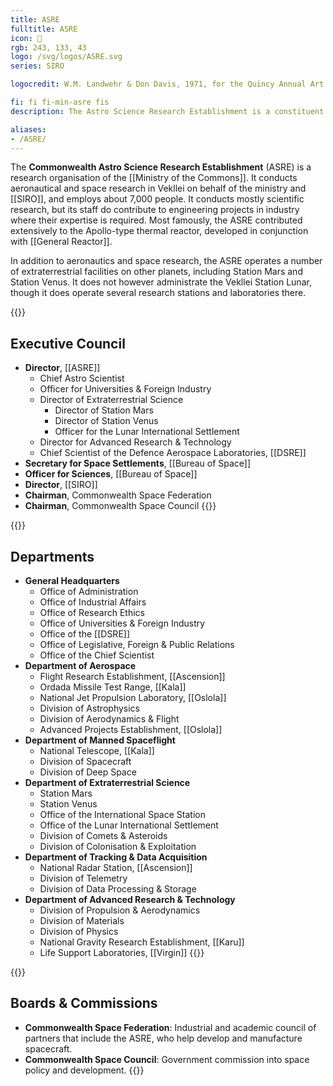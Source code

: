 ```yaml
---
title: ASRE
fulltitle: ASRE
icon: 🔬
rgb: 243, 133, 43
logo: /svg/logos/ASRE.svg
series: SIRO

logocredit: W.M. Landwehr & Don Davis, 1971, for the Quincy Annual Art Show

fi: fi fi-min-asre fis
description: The Astro Science Research Establishment is a constituent research organisation of SIRO dedicated to astronomy and space research.

aliases:
- /ASRE/
---
```

The <span class="fi fi-min-asre fis"></span> **Commonwealth Astro Science Research Establishment** (ASRE) is a research organisation of the [[Ministry of the Commons]]. It conducts aeronautical and space research in Vekllei on behalf of the ministry and [[SIRO]], and employs about 7,000 people. It conducts mostly scientific research, but its staff do contribute to engineering projects in industry where their expertise is required. Most famously, the ASRE contributed extensively to the Apollo-type thermal reactor, developed in conjunction with [[General Reactor]].

In addition to aeronautics and space research, the ASRE operates a number of extraterrestrial facilities on other planets, including Station Mars and Station Venus. It does not however administrate the Vekllei Station Lunar, though it does operate several research stations and laboratories there.

{{<note panel>}}
## Executive Council

* **Director**, [[ASRE]]
    * Chief Astro Scientist
    * Officer for Universities & Foreign Industry
    * Director of Extraterrestrial Science
        * Director of Station Mars
        * Director of Station Venus
        * Officer for the Lunar International Settlement
    * Director for Advanced Research & Technology
    * Chief Scientist of the Defence Aerospace Laboratories, [[DSRE]]
* **Secretary for Space Settlements**, [[Bureau of Space]]
* **Officer for Sciences**, [[Bureau of Space]]
* **Director**, [[SIRO]]
* **Chairman**, Commonwealth Space Federation
* **Chairman**, Commonwealth Space Council
{{</note>}}

{{<note panel>}}
## Departments
* **General Headquarters**
    * Office of Administration
    * Office of Industrial Affairs
    * Office of Research Ethics
    * Office of Universities & Foreign Industry
    * Office of the [[DSRE]]
    * Office of Legislative, Foreign & Public Relations
    * Office of the Chief Scientist
* **Department of Aerospace**
    * Flight Research Establishment, [[Ascension]]
    * Ordada Missile Test Range, [[Kala]]
    * National Jet Propulsion Laboratory, [[Oslola]]
    * Division of Astrophysics
    * Division of Aerodynamics & Flight
    * Advanced Projects Establishment, [[Oslola]]
* **Department of Manned Spaceflight**
    * National Telescope, [[Kala]]
    * Division of Spacecraft
    * Division of Deep Space
* **Department of Extraterrestrial Science**
    * Station Mars
    * Station Venus
    * Office of the International Space Station
    * Office of the Lunar International Settlement
    * Division of Comets & Asteroids
    * Division of Colonisation & Exploitation
* **Department of Tracking & Data Acquisition**
    * National Radar Station, [[Ascension]]
    * Division of Telemetry
    * Division of Data Processing & Storage
* **Department of Advanced Research & Technology**
    * Division of Propulsion & Aerodynamics
    * Division of Materials
    * Division of Physics
    * National Gravity Research Establishment, [[Karu]]
    * Life Support Laboratories, [[Virgin]]
{{</note>}}

{{<note panel>}}
## Boards & Commissions
* **Commonwealth Space Federation**: Industrial and academic council of partners that include the ASRE, who help develop and manufacture spacecraft.
* **Commonwealth Space Council**: Government commission into space policy and development.
{{</note>}}